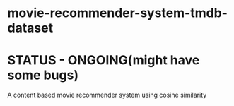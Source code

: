 # movie-recommender-system-tmdb-dataset
# STATUS - ONGOING(might have some bugs) 
A content based movie recommender system using cosine similarity
